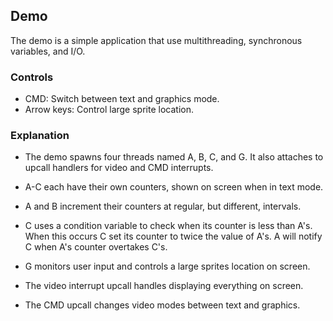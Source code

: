 
## Demo

The demo is a simple application that use multithreading, synchronous
variables, and I/O.

### Controls

- CMD: Switch between text and graphics mode.
- Arrow keys: Control large sprite location.

### Explanation

- The demo spawns four threads named A, B, C, and G.
  It also attaches to upcall handlers for video and CMD interrupts.

- A-C each have their own counters, shown on screen when in text mode.

- A and B increment their counters at regular, but different, intervals.

- C uses a condition variable to check when its counter is less than A's.
  When this occurs C set its counter to twice the value of A's.
  A will notify C when A's counter overtakes C's.
  
- G monitors user input and controls a large sprites location on screen.

- The video interrupt upcall handles displaying everything on screen.

- The CMD upcall changes video modes between text and graphics.
